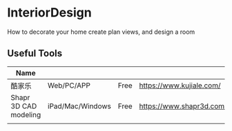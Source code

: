 # InteriorDesign
How to decorate your home
create plan views, and design a room

## Useful Tools
| Name                  |            |      |                          |   |   |
|-----------------------|------------|------|--------------------------|---|---|
| 酷家乐                | Web/PC/APP | Free | https://www.kujiale.com/ |   |   |
| Shapr 3D CAD modeling | iPad/Mac/Windows   | Free | https://www.shapr3d.com/ |   |   |
|                       |            |      |                          |   |   |
